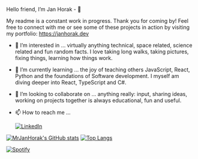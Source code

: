 Hello friend, I’m Jan Horak - 👋

My readme is a constant work in progress. Thank you for coming by! 
Feel free to connect with me or see some of these projects in action by visiting my portfolio: https://janhorak.dev

- 👀 I’m interested in ...
      virtually anything technical, space related, science related and fun random facts.
      I love taking long walks, taking pictures, fixing things, learning how things work.
  
- 🌱 I’m currently learning ...
      the joy of teaching others JavaScript, React, Python and the foundations of Software development.
      I myself am diving deeper into React, TypeScript and C#.

- 💞️ I’m looking to collaborate on ...
      anything really: input, sharing ideas, working on projects together is always educational, fun and useful. 
  
- 📫 How to reach me ...

     [![LinkedIn](https://img.shields.io/badge/linkedin-%230077B5.svg?style=for-the-badge&logo=linkedin&logoColor=white)](https://www.linkedin.com/in/jan-horak/)

[![MrJanHorak's GitHub stats](https://jans-github-readme-stats.vercel.app/api?username=MrJanHorak&theme=radical&count_private=true)](https://https://github.com/anuraghazra/github-readme-stats)
[![Top Langs](https://jans-github-readme-stats.vercel.app/api/top-langs/?username=MrJanHorak&theme=radical&count_private=true&layout=compact&hide=PLpgSQL)](https://github.com/anuraghazra/github-readme-stats)

[![Spotify](https://showcurrentspotifysongongithubreadme.vercel.app/api/spotify)](https://open.spotify.com/user/jhorak)

<!---
MrJanHorak/MrJanHorak is a ✨ special ✨ repository because its `README.md` (this file) appears on your GitHub profile.
You can click the Preview link to take a look at your changes.
--->
